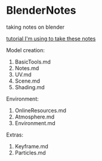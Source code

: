 # BlenderNotes
taking notes on blender

[tutorial I'm using to take these notes](https://www.youtube.com/watch?v=bpvh-9H8S1g)

Model creation:
1. BasicTools.md
2. Notes.md
3. UV.md
4. Scene.md
5. Shading.md

Environment:
1. OnlineResources.md
2. Atmosphere.md
3. Environment.md

Extras:
1. Keyframe.md
2. Particles.md
